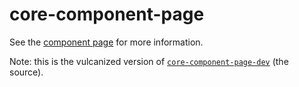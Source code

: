 core-component-page
===================

See the [component page](https://www.polymer-project.org/0.5/docs/elements/core-component-page.html) for more information.

Note: this is the vulcanized version of [`core-component-page-dev`](https://github.com/Polymer/core-component-page-dev) (the source).

